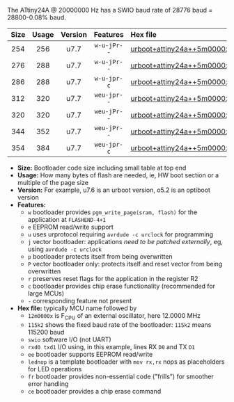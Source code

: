 The ATtiny24A @ 20000000 Hz has a SWIO baud rate of 28776 baud = 28800-0.08% baud.

|Size|Usage|Version|Features|Hex file|
|:-:|:-:|:-:|:-:|:--|
|254|256|u7.7|`w-u-jPr--`|[urboot+attiny24a++5m0000x++++7k2_swio_rxb0_txb1_lednop.hex](https://raw.githubusercontent.com/stefanrueger/urboot.hex/main/mcus/attiny24a/external_oscillator/fcpu++5m0000_Hz/br++++7k2_bps/urboot+attiny24a++5m0000x++++7k2_swio_rxb0_txb1_lednop.hex)|
|276|288|u7.7|`w-u-jPr--`|[urboot+attiny24a++5m0000x++++7k2_swio_rxb0_txb1_lednop_fr.hex](https://raw.githubusercontent.com/stefanrueger/urboot.hex/main/mcus/attiny24a/external_oscillator/fcpu++5m0000_Hz/br++++7k2_bps/urboot+attiny24a++5m0000x++++7k2_swio_rxb0_txb1_lednop_fr.hex)|
|286|288|u7.7|`w-u-jpr-c`|[urboot+attiny24a++5m0000x++++7k2_swio_rxb0_txb1_lednop_fr_ce.hex](https://raw.githubusercontent.com/stefanrueger/urboot.hex/main/mcus/attiny24a/external_oscillator/fcpu++5m0000_Hz/br++++7k2_bps/urboot+attiny24a++5m0000x++++7k2_swio_rxb0_txb1_lednop_fr_ce.hex)|
|312|320|u7.7|`weu-jpr--`|[urboot+attiny24a++5m0000x++++7k2_swio_rxb0_txb1_ee_lednop.hex](https://raw.githubusercontent.com/stefanrueger/urboot.hex/main/mcus/attiny24a/external_oscillator/fcpu++5m0000_Hz/br++++7k2_bps/urboot+attiny24a++5m0000x++++7k2_swio_rxb0_txb1_ee_lednop.hex)|
|320|320|u7.7|`weu-jPr--`|[urboot+attiny24a++5m0000x++++7k2_swio_rxb0_txb1_ee.hex](https://raw.githubusercontent.com/stefanrueger/urboot.hex/main/mcus/attiny24a/external_oscillator/fcpu++5m0000_Hz/br++++7k2_bps/urboot+attiny24a++5m0000x++++7k2_swio_rxb0_txb1_ee.hex)|
|344|352|u7.7|`weu-jPr--`|[urboot+attiny24a++5m0000x++++7k2_swio_rxb0_txb1_ee_lednop_fr.hex](https://raw.githubusercontent.com/stefanrueger/urboot.hex/main/mcus/attiny24a/external_oscillator/fcpu++5m0000_Hz/br++++7k2_bps/urboot+attiny24a++5m0000x++++7k2_swio_rxb0_txb1_ee_lednop_fr.hex)|
|354|384|u7.7|`weu-jpr-c`|[urboot+attiny24a++5m0000x++++7k2_swio_rxb0_txb1_ee_lednop_fr_ce.hex](https://raw.githubusercontent.com/stefanrueger/urboot.hex/main/mcus/attiny24a/external_oscillator/fcpu++5m0000_Hz/br++++7k2_bps/urboot+attiny24a++5m0000x++++7k2_swio_rxb0_txb1_ee_lednop_fr_ce.hex)|

- **Size:** Bootloader code size including small table at top end
- **Usage:** How many bytes of flash are needed, ie, HW boot section or a multiple of the page size
- **Version:** For example, u7.6 is an urboot version, o5.2 is an optiboot version
- **Features:**
  + `w` bootloader provides `pgm_write_page(sram, flash)` for the application at `FLASHEND-4+1`
  + `e` EEPROM read/write support
  + `u` uses urprotocol requiring `avrdude -c urclock` for programming
  + `j` vector bootloader: applications *need to be patched externally*, eg, using `avrdude -c urclock`
  + `p` bootloader protects itself from being overwritten
  + `P` vector bootloader only: protects itself and reset vector from being overwritten
  + `r` preserves reset flags for the application in the register R2
  + `c` bootloader provides chip erase functionality (recommended for large MCUs)
  + `-` corresponding feature not present
- **Hex file:** typically MCU name followed by
  + `12m0000x` is F<sub>CPU</sub> of an external oscillator, here 12.0000 MHz
  + `115k2` shows the fixed baud rate of the bootloader: `115k2` means 115200 baud
  + `swio` software I/O (not UART)
  + `rxd0 txd1` I/O using, in this example, lines RX `D0` and TX `D1`
  + `ee` bootloader supports EEPROM read/write
  + `lednop` is a template bootloader with `mov rx,rx` nops as placeholders for LED operations
  + `fr` bootloader provides non-essential code ("frills") for smoother error handling
  + `ce` bootloader provides a chip erase command
